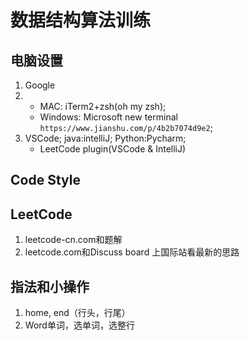# 数据结构算法训练
## 电脑设置
1. Google
2. - MAC: iTerm2+zsh(oh my zsh);
   - Windows: Microsoft new terminal `https://www.jianshu.com/p/4b2b7074d9e2`;
3. VSCode; java:intelliJ; Python:Pycharm;
    - LeetCode plugin(VSCode & IntelliJ)
    
    
## Code Style
## LeetCode
1. leetcode-cn.com和题解
2. leetcode.com和Discuss board 上国际站看最新的思路

## 指法和小操作
1. home, end（行头，行尾）
2. Word单词，选单词，选整行 

